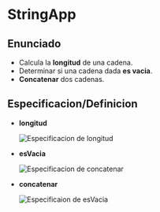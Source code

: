 # StringApp

## Enunciado

- Calcula la **longitud** de una cadena.
- Determinar si una cadena dada **es vacia**.
- **Concatenar** dos cadenas.

## Especificacion/Definicion 

- **longitud**


  ![Especificacion de longitud](https://www.lucidchart.com/publicSegments/view/be4aaf7c-32e4-4569-81c1-01355152fa03/image.png)
  
  
- **esVacia**


  ![Especificacion de concatenar](https://www.lucidchart.com/publicSegments/view/f9649622-ab8b-4005-82a6-b4e8e2a10372/image.png)

- **concatenar**
  
  ![Especificaion de esVacia](https://www.lucidchart.com/publicSegments/view/be647730-5718-4458-9c1c-f2b1ef127f25/image.png)
